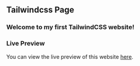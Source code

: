 ## Tailwindcss Page

### Welcome to my first TailwindCSS website!

### Live Preview

You can view the live preview of this website [here](https://acme-mk-rockets.onrender.com).
